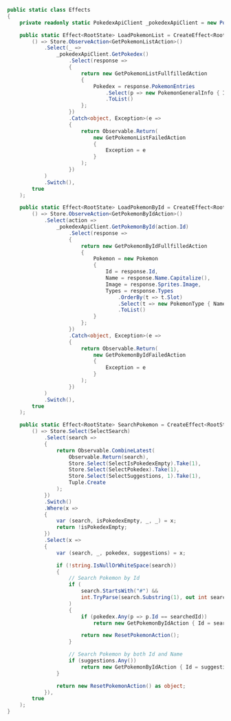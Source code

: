 ﻿```csharp
public static class Effects
{
    private readonly static PokedexApiClient _pokedexApiClient = new PokedexApiClient();

    public static Effect<RootState> LoadPokemonList = CreateEffect<RootState>(
        () => Store.ObserveAction<GetPokemonListAction>()
            .Select(_ =>
                _pokedexApiClient.GetPokedex()
                    .Select(response =>
                    {
                        return new GetPokemonListFullfilledAction
                        {
                            Pokedex = response.PokemonEntries
                                .Select(p => new PokemonGeneralInfo { Id = p.Number, Name = p.Species.Name.Capitalize() })
                                .ToList()
                        };
                    })
                    .Catch<object, Exception>(e =>
                    {
                        return Observable.Return(
                            new GetPokemonListFailedAction
                            {
                                Exception = e
                            }
                        );
                    })
            )
            .Switch(),
        true
    );

    public static Effect<RootState> LoadPokemonById = CreateEffect<RootState>(
        () => Store.ObserveAction<GetPokemonByIdAction>()
            .Select(action =>
                _pokedexApiClient.GetPokemonById(action.Id)
                    .Select(response =>
                    {
                        return new GetPokemonByIdFullfilledAction
                        {
                            Pokemon = new Pokemon
                            {
                                Id = response.Id,
                                Name = response.Name.Capitalize(),
                                Image = response.Sprites.Image,
                                Types = response.Types
                                    .OrderBy(t => t.Slot)
                                    .Select(t => new PokemonType { Name = t.Type.Name })
                                    .ToList()
                            }
                        };
                    })
                    .Catch<object, Exception>(e =>
                    {
                        return Observable.Return(
                            new GetPokemonByIdFailedAction
                            {
                                Exception = e
                            }
                        );
                    })
            )
            .Switch(),
        true
    );

    public static Effect<RootState> SearchPokemon = CreateEffect<RootState>(
        () => Store.Select(SelectSearch)
            .Select(search =>
            {
                return Observable.CombineLatest(
                    Observable.Return(search),
                    Store.Select(SelectIsPokedexEmpty).Take(1),
                    Store.Select(SelectPokedex).Take(1),
                    Store.Select(SelectSuggestions, 1).Take(1),
                    Tuple.Create
                );
            })
            .Switch()
            .Where(x =>
            {
                var (search, isPokedexEmpty, _, _) = x;
                return !isPokedexEmpty;
            })
            .Select(x =>
            {
                var (search, _, pokedex, suggestions) = x;

                if (!string.IsNullOrWhiteSpace(search))
                {
                    // Search Pokemon by Id
                    if (
                        search.StartsWith("#") &&
                        int.TryParse(search.Substring(1), out int searchedId)
                    )
                    {
                        if (pokedex.Any(p => p.Id == searchedId))
                            return new GetPokemonByIdAction { Id = searchedId };

                        return new ResetPokemonAction();
                    }

                    // Search Pokemon by both Id and Name
                    if (suggestions.Any())
                        return new GetPokemonByIdAction { Id = suggestions.First().Id };
                }

                return new ResetPokemonAction() as object;
            }),
        true
    );
}
```
